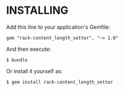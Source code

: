 INSTALLING
==========

Add this line to your application's Gemfile:

    gem "rack-content_length_setter", "~> 1.0"

And then execute:

    $ bundle

Or install it yourself as:

    $ gem install rack-content_length_setter
